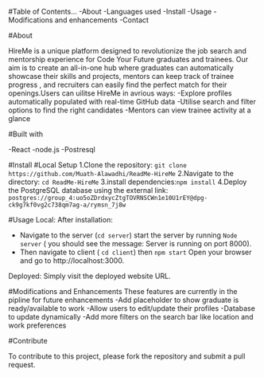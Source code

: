 #Table of Contents...
-About 
-Languages used 
-Install 
-Usage 
-Modifications and enhancements 
-Contact 

#About 

HireMe is a unique platform designed to revolutionize the job search and mentorship experience for Code Your Future graduates and trainees. 
Our aim is to create an all-in-one hub where graduates can automatically showcase their skills and projects, mentors can keep track of trainee progress
, and recruiters can easily find the perfect match for their openings.Users can uilitse HireMe in avrious ways:
-Explore profiles automatically populated with real-time GitHub data
-Utilise  search and filter options to find the right candidates
-Mentors can view trainee activity at a glance

#Built with 

-React
-node.js
-Postresql

#Install
#Local Setup
1.Clone the repository: `git clone https://github.com/Muath-Alawadhi/ReadMe-HireMe`
2.Navigate to the directory: `cd ReadMe-HireMe`
3.install dependencies:`npm install`
4.Deploy the PostgreSQL database using the external link: `postgres://group_4:uo5oZDrdxycZtgTOVRNSCWn1e10U1rEY@dpg-ck9g7kf0vg2c738qm7ag-a/rymsn_7j8w`

#Usage
Local: After installation:
- Navigate to the server (`cd server`) start the server by running `Node server` ( you should see the message: Server is running on port 8000). 
- Then navigate to client ( `cd client`) then `npm start` Open your browser and go to http://localhost:3000.

Deployed: Simply visit the deployed website URL.

#Modifications and Enhancements
These features  are currently in the pipline for future enhancements 
-Add placeholder to show graduate is ready/available to work
-Allow users to edit/update their profiles
-Database to update dynamically
-Add more filters on the search bar like location and work preferences

#Contribute

To contribute to this project, please fork the repository and submit a pull request.



